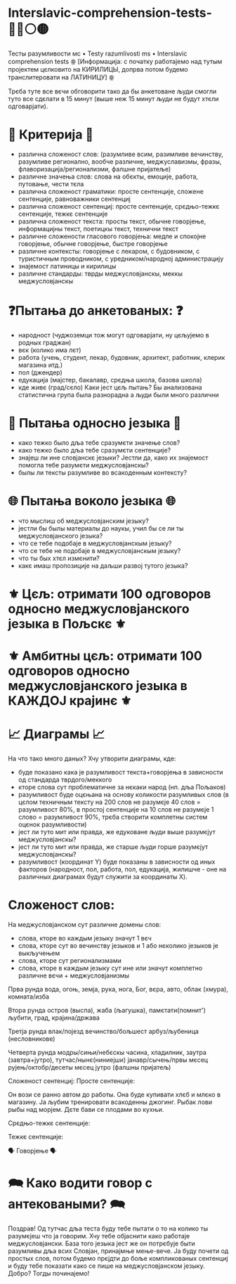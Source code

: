 # Interslavic-comprehension-tests-🔴🔵⚪🟡
Тесты разумливости мс • Testy razumlivosti ms • Interslavic comprehension tests
ꙮ [Информација: с початку работајемо над тутым пројектем цєлковито на КИРИЛИЦЫ, допрва потом будемо транслитеровати на ЛАТИНИЦУ] ꙮ

Трєба туте все вєчи обговорити тако да бы анкетоване људи смогли туто все сдєлати в 15 минут (выше неж 15 минут људи не будут хтєли одговарјати).

# 📖 Критерија 📖
- различна сложеност слов: (разумливе всим, разимливе вечинству, разумливе регионално, вообче различне, меджуславизмы, фразы, флаворизација/регионализми, фалшне пријатеље)
- различне значења слов: слова на обєкты, емоције, работа, путовање, чести тєла
- различна сложеност граматики: просте сентенције, сложене сентенције, равноважники сентенциј
- различна сложеност сентенциј: просте сентенције, срєдњо-тежкє сентенције, тежкє сентенције
- различна сложеност текста: просты текст, обычне говорјење, информацијны текст, поетицкы текст, технични текст
- различне сложености гласового говорјења: медле и спокојне говорјење, обычне говорјење, быстре говорјење
- различне контексты: говорјење с лекаром, с будовником, с туристичным проводником, с уредником/народној администрацију
- знајемост латиницы и кирилицы
- различне стандарды: тврды меджусловјанскы, меккы меджусловјанскы

# ❓Пытања до анкетованых: ❓
- народност (чуджоземци тож могут одговарјати, ну цєљујемо в родных граджан)
- вєк (колико има лєт)
- работа (учењ, студент, лекар, будовник, архитект, работник, клерик магазина итд.)
- пол (джендер)
- едукација (мајстер, бакалавр, срєдња школа, базова школа)
- кде живє (град/сєло)
Каки јест цєљ пытањ? Бы анализована статистична група была разнорадна а људи были много различни

# 🗿 Пытања односно језыка 🗿
- како тежко было дља тебе сразумєти значење слов?
- како тежко было дља тебе сразумєти сентенције?
- знајеш ли ине словјанскє језыки? Јестли да, како их знајемост помогла тебе разумєти меджусловјанскы?
- былы ли тексты разумливе во всакоденным контексту?

# 🌐 Пытања воколо језыка 🌐
- что мыслиш об меджусловјанским језыку?
- јестли бы былы материалы до наукы, учил бы се ли ты меджусловјанского језыка?
- что се тебе подобаје в меджусловјанскым језыку?
- что се тебе не подобаје в меджусловјанскым језыку?
- что ты бых хтєл измєнити?
- какє имаш пропозиције на даљши развој тутого језыка?

# ⚜️ Цєљ: отримати 100 одговоров односно меджусловјанского језыка в Пољскє ⚜️
# ⚜️ Амбитны цєљ: отримати 100 одговоров односно меджусловјанского језыка в КАЖДОЈ крајинє ⚜️

# 📈 Диаграмы 📈
На что тако много даных?
Хчу утворити диаграмы, кде:
- буде показано кака је разумливост текста+говорјења в зависности од стандарда тврдого/меккого
- кторе слова сут проблематичне за нєкаки народ (нп. дља Пољаков)
- разумливост буде оцєњана на основу коликости разумливых слов
  (в цєлом техничным тексту на 200 слов не разумєје 40 слов = разумливост 80%, в простој сентенције на 10 слов не разумєје 1 слово = разумливост 90%, трєба створити комплетны систем оцєнок разумливости)
- јест ли туто мит или правда, же едуковане људи выше разумєјут меджусловјанскы?
- јест ли туто мит или правда, же старше људи горше разумєјут меджусловјанскы?
- разумливост (координат Y) буде показаны в зависности од иных факторов (народност, пол, работа, пол, едукација, жилишче - оне на различных диаграмах будут служити за координаты X).

# Сложеност слов:
На меджусловјанском сут различне домены слов:
- слова, кторе во каждым језыку значут 1 вєч
- слова, кторе сут во вечинству језыков и 1 або нєколико језыков је выкључењем
- слова, кторе сут регионализмами
- слова, кторе в каждым језыку сут ине или значут комплетно различне вєчи + меджусловјанизмы

Прва рунда
вода, огоњ, земја, рука, нога, Бог, вєра, авто, облак (хмура), комната/изба

Втора рунда
остров (выспа), жаба (љагушка), памєтати(помнит')
љубити, град, крајина/држава

Третја рунда
влак/појезд
вечинство/бољшест
арбуз/љубеница (несловникове)

Четверта рунда
модры/сињи/небєскы
часина, хладилник, заутра (завтра+јутро), тутчас/нынє(ниниејши)
јанавр/сычењ/првы мєсец
рујењ/октобр/десеты мєсец
јутро (фалшны пријатељ)

Сложеност сентенциј:
Просте сентенције:

Он вози се ранно автом до работы.
Она буде купивати хлєб и млєко в магазину.
Ја љубим тренировати всакоденны джогинг.
Рыбак лови рыбы над морјем.
Дєте бави се плодами во кухњи.

Срєдњо-тежкє сентенције:

Тежкє сентенције:

🗣️ Говорјење 🗣️

# 🗪 Како водити говор с антековаными? 🗪

Поздрав! Од тутчас дља теста буду тебе пытати о то на колико ты разумєјеш что ја говорим.
Хчу тебе објаснити како работаје меджусловјански. База того језыка јест же он потрєбује быти разумливы дља всих Словјан, принајмње мење-вече.
Ја буду почети од простых слов, потом будемо прєјдти до боље компликованых сентенциј и буду тебе показати како се пише на меджусловјанском језыку. Добро? Тогды починајемо!

